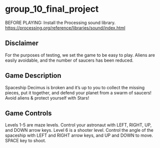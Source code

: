 # group_10_final_project

BEFORE PLAYING: Install the Processing sound library.
https://processing.org/reference/libraries/sound/index.html

## Disclaimer
For the purposes of testing, we set the game to be easy to play. Aliens are easily avoidable, and the number of saucers has been reduced.

## Game Description
Spaceship Decimus is broken and it’s up to you to collect the missing pieces, put it together, and defend your planet from a swarm of saucers! Avoid aliens & protect yourself with Stars!

## Game Controls
Levels 1-5 are maze levels. Control your astronaut with LEFT, RIGHT, UP, and DOWN arrow keys.
Level 6 is a shooter level. Control the angle of the spaceship with LEFT and RIGHT arrow keys, and UP and DOWN to move. SPACE key to shoot.
